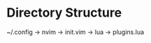 # Directory Structure

~/.config
    -> nvim
        -> init.vim
        -> lua
            -> plugins.lua
